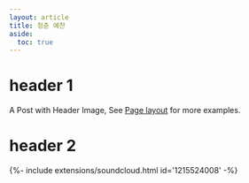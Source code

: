 ```yaml
---
layout: article
title: 청춘 예찬
aside:
  toc: true
---
```


# header 1
A Post with Header Image, See [Page layout](https://tianqi.name/jekyll-TeXt-theme/samples.html#page-layout) for more examples.

# header 2

<div>{%- include extensions/soundcloud.html id='1215524008' -%}</div>

<!--more-->
